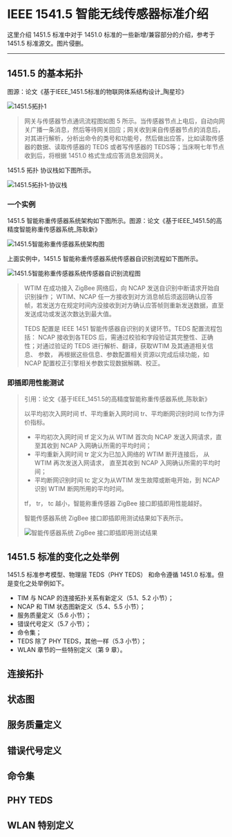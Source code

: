 # IEEE 1541.5 智能无线传感器标准介绍

这里介绍 1451.5 标准中对于 1451.0 标准的一些新增/兼容部分的介绍，参考于 1451.5 标准源文。图片侵删。

------

## 1451.5 的基本拓扑

图源：论文《基于IEEE_1451.5标准的物联网体系结构设计_陶星珍》

![1451.5拓扑1](assets/1451.5拓扑1.png)

> 网关与传感器节点通讯流程图如图 5 所示。当传感器节点上电后，自动向网关广播一条消息，然后等待网关回应；网关收到来自传感器节点的消息后，对其进行解析，分析出命令的类号和功能号，然后做出应答，比如读取传感器的数据、读取传感器的 TEDS 或者写传感器的 TEDS等；当床啊七年节点收到后，将根据 1451.0 格式生成应答消息发回网关。

1451.5 拓扑 协议栈如下图所示。

![1451.5拓扑1-协议栈](assets/1451.5拓扑1-协议栈.png)

### 一个实例

1451.5 智能称重传感器系统架构如下图所示。图源：论文《基于IEEE_1451.5的高精度智能称重传感器系统_陈耿新》

![1451.5智能称重传感器系统架构图](assets/1451.5智能称重传感器系统架构图.png)

上面实例中，1451.5 智能称重传感器系统传感器自识别流程如下图所示。

![1451.5智能称重传感器系统传感器自识别流程图](assets/1451.5智能称重传感器系统传感器自识别流程图.png)

> WTIM 在成功接入 ZigBee 网络后，向 NCAP 发送自识别中断请求开始自识别操作； WTIM、NCAP 任一方接收到对方消息帧后须返回确认应答
> 帧，若发送方在规定时间内没接收到对方确认应答帧则重新发送数据，直至发送成功或发送次数达到最大值。
>
> TEDS 配置是 IEEE 1451 智能传感器自识别的关键环节。TEDS 配置流程包括： NCAP 接收到各TEDS 后，需通过校验和字段验证其完整性、正确性；对通过验证的 TEDS 进行解析、翻译，获取WTIM 及其通道相关信息、 参数， 再根据这些信息、参数配置相关资源以完成后续功能，如 NCAP 配置校正引擎相关参数实现数据解耦、校正。

### 即插即用性能测试

> 引用：论文《基于IEEE_1451.5的高精度智能称重传感器系统_陈耿新》
>
> 以平均初次入网时间 tf、平均重新入网时间 tr、平均断网识别时间 tc作为评价指标。  
>
> - 平均初次入网时间 tf 定义为从 WTIM 首次向 NCAP 发送入网请求，直至其收到 NCAP 入网确认所需的平均时间； 
> - 平均重新入网时间 tr 定义为已加入网络的 WTIM 断开连接后， 从WTIM 再次发送入网请求， 直至其收到 NCAP 入网确认所需的平均时间；
> - 平均断网识别时间 tc 定义为从WTIM 发生故障或断电开始，到 NCAP 识别 WTIM 断网所用的平均时间。
>
>  tf， tr， tc 越小，智能称重传感器 ZigBee 接口即插即用性能越好。  
>
> 智能传感器系统 ZigBee 接口即插即用测试结果如下表所示。
>
> ![智能传感器系统 ZigBee 接口即插即用测试结果](assets/智能传感器系统ZigBee接口即插即用测试结果.png)

## 1451.5 标准的变化之处举例

1451.5 标准参考模型、物理层 TEDS（PHY TEDS） 和命令遵循 1451.0 标准。但是变化之处举例如下。

- TIM 与 NCAP 的连接拓扑关系有新定义（5.1、5.2 小节）；
- NCAP 和 TIM 状态图新定义（5.4、5.5 小节）；
- 服务质量定义（5.6 小节）；
- 错误代号定义（5.7 小节）；
- 命令集；
- TEDS 除了 PHY TEDS，其他一样（5.3 小节）；
- WLAN 章节的一些特别定义（第 9 章）。

## 连接拓扑



## 状态图



## 服务质量定义



## 错误代号定义



## 命令集



## PHY TEDS



## WLAN 特别定义





